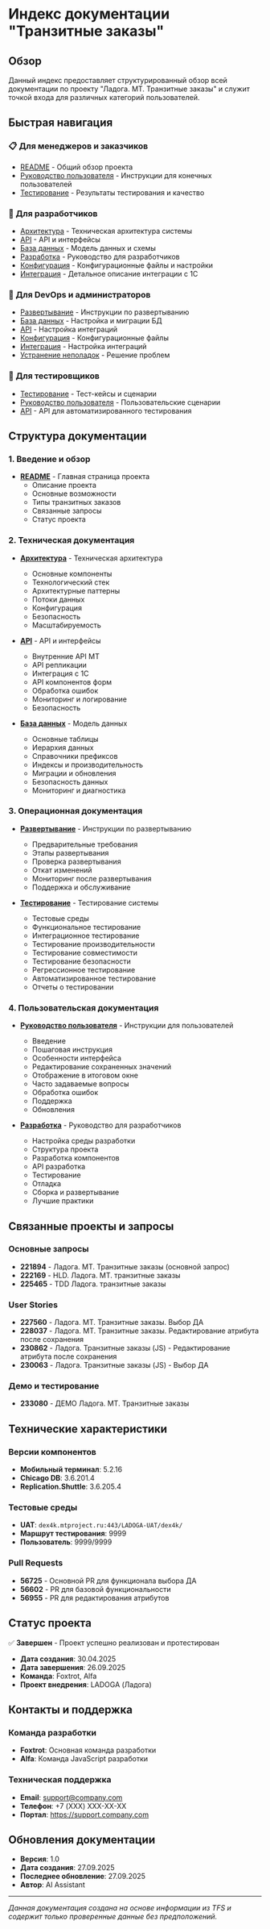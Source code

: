 # Индекс документации "Транзитные заказы"

## Обзор

Данный индекс предоставляет структурированный обзор всей документации по проекту "Ладога. МТ. Транзитные заказы" и служит точкой входа для различных категорий пользователей.

## Быстрая навигация

### 📋 Для менеджеров и заказчиков
- [README](README.md) - Общий обзор проекта
- [Руководство пользователя](USER_GUIDE.md) - Инструкции для конечных пользователей
- [Тестирование](TESTING.md) - Результаты тестирования и качество

### 🔧 Для разработчиков
- [Архитектура](ARCHITECTURE.md) - Техническая архитектура системы
- [API](API.md) - API и интерфейсы
- [База данных](DATABASE.md) - Модель данных и схемы
- [Разработка](DEVELOPMENT.md) - Руководство для разработчиков
- [Конфигурация](CONFIGURATION.md) - Конфигурационные файлы и настройки
- [Интеграция](INTEGRATION.md) - Детальное описание интеграции с 1С

### 🚀 Для DevOps и администраторов
- [Развертывание](DEPLOYMENT.md) - Инструкции по развертыванию
- [База данных](DATABASE.md) - Настройка и миграции БД
- [API](API.md) - Настройка интеграций
- [Конфигурация](CONFIGURATION.md) - Конфигурационные файлы
- [Интеграция](INTEGRATION.md) - Настройка интеграций
- [Устранение неполадок](TROUBLESHOOTING.md) - Решение проблем

### 🧪 Для тестировщиков
- [Тестирование](TESTING.md) - Тест-кейсы и сценарии
- [Руководство пользователя](USER_GUIDE.md) - Пользовательские сценарии
- [API](API.md) - API для автоматизированного тестирования

## Структура документации

### 1. Введение и обзор
- **[README](README.md)** - Главная страница проекта
  - Описание проекта
  - Основные возможности
  - Типы транзитных заказов
  - Связанные запросы
  - Статус проекта

### 2. Техническая документация
- **[Архитектура](ARCHITECTURE.md)** - Техническая архитектура
  - Основные компоненты
  - Технологический стек
  - Архитектурные паттерны
  - Потоки данных
  - Конфигурация
  - Безопасность
  - Масштабируемость

- **[API](API.md)** - API и интерфейсы
  - Внутренние API МТ
  - API репликации
  - Интеграция с 1С
  - API компонентов форм
  - Обработка ошибок
  - Мониторинг и логирование
  - Безопасность

- **[База данных](DATABASE.md)** - Модель данных
  - Основные таблицы
  - Иерархия данных
  - Справочники префиксов
  - Индексы и производительность
  - Миграции и обновления
  - Безопасность данных
  - Мониторинг и диагностика

### 3. Операционная документация
- **[Развертывание](DEPLOYMENT.md)** - Инструкции по развертыванию
  - Предварительные требования
  - Этапы развертывания
  - Проверка развертывания
  - Откат изменений
  - Мониторинг после развертывания
  - Поддержка и обслуживание

- **[Тестирование](TESTING.md)** - Тестирование системы
  - Тестовые среды
  - Функциональное тестирование
  - Интеграционное тестирование
  - Тестирование производительности
  - Тестирование совместимости
  - Тестирование безопасности
  - Регрессионное тестирование
  - Автоматизированное тестирование
  - Отчеты о тестировании

### 4. Пользовательская документация
- **[Руководство пользователя](USER_GUIDE.md)** - Инструкции для пользователей
  - Введение
  - Пошаговая инструкция
  - Особенности интерфейса
  - Редактирование сохраненных значений
  - Отображение в итоговом окне
  - Часто задаваемые вопросы
  - Обработка ошибок
  - Поддержка
  - Обновления

- **[Разработка](DEVELOPMENT.md)** - Руководство для разработчиков
  - Настройка среды разработки
  - Структура проекта
  - Разработка компонентов
  - API разработка
  - Тестирование
  - Отладка
  - Сборка и развертывание
  - Лучшие практики

## Связанные проекты и запросы

### Основные запросы
- **221894** - Ладога. МТ. Транзитные заказы (основной запрос)
- **222169** - HLD. Ладога. МТ. транзитные заказы
- **225465** - TDD Ладога. транзитные заказы

### User Stories
- **227560** - Ладога. МТ. Транзитные заказы. Выбор ДА
- **228037** - Ладога. МТ. Транзитные заказы. Редактирование атрибута после сохранения
- **230862** - Ладога. Транзитные заказы (JS) - Редактирование атрибута после сохранения
- **230063** - Ладога. Транзитные заказы (JS) - Выбор ДА

### Демо и тестирование
- **233080** - ДЕМО Ладога. МТ. Транзитные заказы

## Технические характеристики

### Версии компонентов
- **Мобильный терминал**: 5.2.16
- **Chicago DB**: 3.6.201.4
- **Replication.Shuttle**: 3.6.205.4

### Тестовые среды
- **UAT**: `dex4k.mtproject.ru:443/LADOGA-UAT/dex4k/`
- **Маршрут тестирования**: 9999
- **Пользователь**: 9999/9999

### Pull Requests
- **56725** - Основной PR для функционала выбора ДА
- **56602** - PR для базовой функциональности
- **56955** - PR для редактирования атрибутов

## Статус проекта

✅ **Завершен** - Проект успешно реализован и протестирован

- **Дата создания**: 30.04.2025
- **Дата завершения**: 26.09.2025
- **Команда**: Foxtrot, Alfa
- **Проект внедрения**: LADOGA (Ладога)

## Контакты и поддержка

### Команда разработки
- **Foxtrot**: Основная команда разработки
- **Alfa**: Команда JavaScript разработки

### Техническая поддержка
- **Email**: support@company.com
- **Телефон**: +7 (XXX) XXX-XX-XX
- **Портал**: https://support.company.com

## Обновления документации

- **Версия**: 1.0
- **Дата создания**: 27.09.2025
- **Последнее обновление**: 27.09.2025
- **Автор**: AI Assistant

---

*Данная документация создана на основе информации из TFS и содержит только проверенные данные без предположений.*
